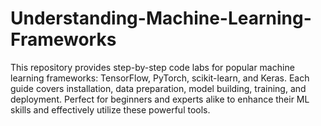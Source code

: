 # Understanding-Machine-Learning-Frameworks
This repository provides step-by-step code labs for popular machine learning frameworks: TensorFlow, PyTorch, scikit-learn, and Keras. Each guide covers installation, data preparation, model building, training, and deployment. Perfect for beginners and experts alike to enhance their ML skills and effectively utilize these powerful tools.

